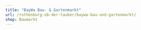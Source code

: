 ```yaml
---
title: "BayWa Bau- & Gartenmarkt"
url: /rothenburg-ob-der-tauber/baywa-bau-und-gartenmarkt/
shop: Baumarkt
---
```

